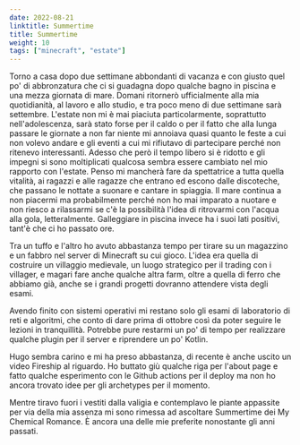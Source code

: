 ```yaml
---
date: 2022-08-21
linktitle: Summertime
title: Summertime
weight: 10
tags: ["minecraft", "estate"]
---
```


Torno a casa dopo due settimane abbondanti di vacanza e con giusto quel po' di abbronzatura che ci si guadagna dopo qualche bagno in piscina e una mezza giornata di mare. Domani ritornerò ufficialmente alla mia quotidianità, al lavoro e allo studio, e tra poco meno di due settimane sarà settembre. L'estate non mi è mai piaciuta particolarmente, soprattutto nell'adolescenza, sarà stato forse per il caldo o per il fatto che alla lunga passare le giornate a non far niente mi annoiava quasi quanto le feste a cui non volevo andare e gli eventi a cui mi rifiutavo di partecipare perché non ritenevo interessanti. Adesso che però il tempo libero si è ridotto e gli impegni si sono moltiplicati qualcosa sembra essere cambiato nel mio rapporto con l'estate. Penso mi mancherà fare da spettatrice a tutta quella vitalità, ai ragazzi e alle ragazze che entrano ed escono dalle discoteche, che passano le nottate a suonare e cantare in spiaggia. Il mare continua a non piacermi ma probabilmente perché non ho mai imparato a nuotare e non riesco a rilassarmi se c'è la possibilità l'idea di ritrovarmi con l'acqua alla gola, letteralmente. Galleggiare in piscina invece ha i suoi lati positivi, tant'è che ci ho passato ore.

Tra un tuffo e l'altro ho avuto abbastanza tempo per tirare su un magazzino e un fabbro nel server di Minecraft su cui gioco. L'idea era quella di costruire un villaggio medievale, un luogo strategico per il trading con i villager, e magari fare anche qualche altra farm, oltre a quella di ferro che abbiamo già, anche se i grandi progetti dovranno attendere vista degli esami.

Avendo finito con sistemi operativi mi restano solo gli esami di laboratorio di reti e algoritmi, che conto di dare prima di ottobre così da poter seguire le lezioni in tranquillità. Potrebbe pure restarmi un po' di tempo per realizzare qualche plugin per il server e riprendere un po' Kotlin.

Hugo sembra carino e mi ha preso abbastanza, di recente è anche uscito un video Fireship al riguardo. Ho buttato giù qualche riga per l'about page e fatto qualche esperimento con le Github actions per il deploy ma non ho ancora trovato idee per gli archetypes per il momento.

Mentre tiravo fuori i vestiti dalla valigia e contemplavo le piante appassite per via della mia assenza mi sono rimessa ad ascoltare Summertime dei My Chemical Romance. È ancora una delle mie preferite nonostante gli anni passati.
